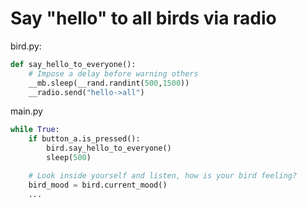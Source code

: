 # Say "hello" to all birds via radio

bird.py:

```python
def say_hello_to_everyone():
    # Impose a delay before warning others
    __mb.sleep(__rand.randint(500,1500))
    __radio.send("hello->all")
```

main.py

```python
while True:
    if button_a.is_pressed():
        bird.say_hello_to_everyone()
        sleep(500)

    # Look inside yourself and listen, how is your bird feeling?
    bird_mood = bird.current_mood()
    ...
```
